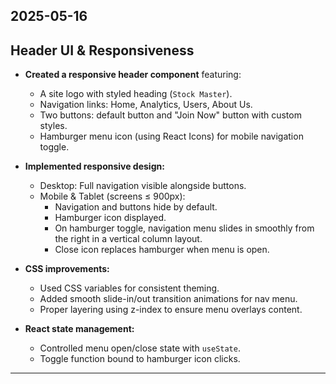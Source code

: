 ## 2025-05-16

## Header UI & Responsiveness

- **Created a responsive header component** featuring:
  - A site logo with styled heading (`Stock Master`).
  - Navigation links: Home, Analytics, Users, About Us.
  - Two buttons: default button and "Join Now" button with custom styles.
  - Hamburger menu icon (using React Icons) for mobile navigation toggle.

- **Implemented responsive design:**
  - Desktop: Full navigation visible alongside buttons.
  - Mobile & Tablet (screens ≤ 900px): 
    - Navigation and buttons hide by default.
    - Hamburger icon displayed.
    - On hamburger toggle, navigation menu slides in smoothly from the right in a vertical column layout.
    - Close icon replaces hamburger when menu is open.

- **CSS improvements:**
  - Used CSS variables for consistent theming.
  - Added smooth slide-in/out transition animations for nav menu.
  - Proper layering using z-index to ensure menu overlays content.

- **React state management:**
  - Controlled menu open/close state with `useState`.
  - Toggle function bound to hamburger icon clicks.

---
